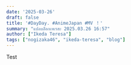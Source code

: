 ```yaml
---
date: '2025-03-26'
draft: false
title: '#DayDay. #AnimeJapan #MV ！'
summary: "แปลบล็อกเทเรสะ 2025.03.26 16:57"
author: ["Ikeda Teresa"]
tags: ["nogizaka46", "ikeda-teresa", "blog"]
---
```


Test